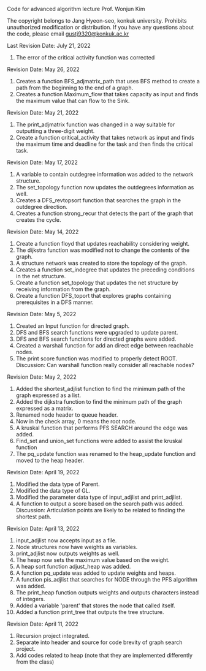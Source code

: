 Code for advanced algorithm lecture
Prof. Wonjun Kim

The copyright belongs to Jang Hyeon-seo, konkuk university.
Prohibits unauthorized modification or distribution.
If you have any questions about the code, please email gustj9320@konkuk.ac.kr

Last Revision Date: July 21, 2022
1. The error of the critical activity function was corrected 

Revision Date: May 26, 2022
1. Creates a function BFS_adjmatrix_path that uses BFS method to create a path from the beginning to the end of a graph.
2. Creates a function Maximum_flow that takes capacity as input and finds the maximum value that can flow to the Sink.

Revision Date: May 21, 2022
1. The print_adjmatrix function was changed in a way suitable for outputting a three-digit weight.
2. Create a function critical_activity that takes network as input and finds the maximum time and deadline for the task and then finds the critical task.

Revision Date: May 17, 2022
1. A variable to contain outdegree information was added to the network structure.
2. The set_topology function now updates the outdegrees information as well.
3. Creates a DFS_revtopsort function that searches the graph in the outdegree direction.
4. Creates a function strong_recur that detects the part of the graph that creates the cycle.

Revision Date: May 14, 2022
1. Create a function floyd that updates reachability considering weight.
2. The dijkstra function was modified not to change the contents of the graph.
3. A structure network was created to store the topology of the graph.
4. Creates a function set_indegree that updates the preceding conditions in the net structure.
5. Create a function set_topology that updates the net structure by receiving information from the graph.
6. Create a function DFS_toport that explores graphs containing prerequisites in a DFS manner.

Revision Date: May 5, 2022
1. Created an Input function for directed graph.
2. DFS and BFS search functions were upgraded to update parent.
3. DFS and BFS search functions for directed graphs were added.
4. Created a warshall function for add an direct edge between reachable nodes.
5. The print score function was modified to properly detect ROOT.
Discussion: Can warshall function really consider all reachable nodes?

Revision Date: May 2, 2022
1. Added the shortest_adjlist function to find the minimum path of the graph expressed as a list.
2. Added the dijkstra function to find the minimum path of the graph expressed as a matrix.
3. Renamed node header to queue header.
4. Now in the check array, 0 means the root node.
5. A kruskal function that performs PFS SEARCH around the edge was added.
6. Find_set and union_set functions were added to assist the kruskal function
7. The pq_update function was renamed to the heap_update function and moved to the heap header.

Revision Date: April 19, 2022 
1. Modified the data type of Parent.
2. Modified the data type of GL.
3. Modified the parameter data type of input_adjlist and print_adjlist.
4. A function to output a score based on the search path was added.
Discussion: Articulation points are likely to be related to finding the shortest path.

Revision Date: April 13, 2022 
1. input_adjlist now accepts input as a file.
2. Node structures now have weights as variables.
3. print_adjlist now outputs weights as well.
4. The heap now sets the maximum value based on the weight.
5. A heap sort function adjust_heap was added.
6. A function pq_update was added to update weights and heaps.
7. A function pis_adjlist that searches for NODE through the PFS algorithm was added.
8. The print_heap function outputs weights and outputs characters instead of integers.
9. Added a variable 'parent' that stores the node that called itself.
10. Added a function print_tree that outputs the tree structure.

Revision Date: April 11, 2022 
1. Recursion project integrated.
2. Separate into header and source for code brevity of graph search project.
3. Add codes related to heap (note that they are implemented differently from the class)

